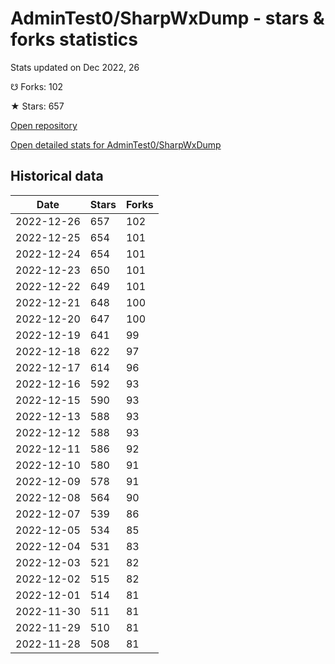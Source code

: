 # AdminTest0/SharpWxDump - stars & forks statistics

Stats updated on Dec 2022, 26

☋ Forks: 102

★ Stars: 657

[Open repository](https://github.com/AdminTest0/SharpWxDump)

[Open detailed stats for AdminTest0/SharpWxDump](https://reviewgithub.com/rep/AdminTest0/SharpWxDump)

## Historical data
| Date | Stars | Forks |
|------|-------|-------|
| 2022-12-26 | 657 | 102 | 
| 2022-12-25 | 654 | 101 | 
| 2022-12-24 | 654 | 101 | 
| 2022-12-23 | 650 | 101 | 
| 2022-12-22 | 649 | 101 | 
| 2022-12-21 | 648 | 100 | 
| 2022-12-20 | 647 | 100 | 
| 2022-12-19 | 641 | 99 | 
| 2022-12-18 | 622 | 97 | 
| 2022-12-17 | 614 | 96 | 
| 2022-12-16 | 592 | 93 | 
| 2022-12-15 | 590 | 93 | 
| 2022-12-13 | 588 | 93 | 
| 2022-12-12 | 588 | 93 | 
| 2022-12-11 | 586 | 92 | 
| 2022-12-10 | 580 | 91 | 
| 2022-12-09 | 578 | 91 | 
| 2022-12-08 | 564 | 90 | 
| 2022-12-07 | 539 | 86 | 
| 2022-12-05 | 534 | 85 | 
| 2022-12-04 | 531 | 83 | 
| 2022-12-03 | 521 | 82 | 
| 2022-12-02 | 515 | 82 | 
| 2022-12-01 | 514 | 81 | 
| 2022-11-30 | 511 | 81 | 
| 2022-11-29 | 510 | 81 | 
| 2022-11-28 | 508 | 81 | 

